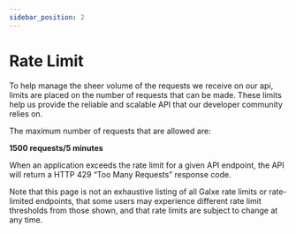 ```yaml
---
sidebar_position: 2
---
```


# Rate Limit

To help manage the sheer volume of the requests we receive on our api, limits are placed on the number of requests that can be made. These limits help us provide the reliable and scalable API that our developer community relies on.

The maximum number of requests that are allowed are:

**1500 requests/5 minutes**

When an application exceeds the rate limit for a given API endpoint, the API will return a HTTP 429 “Too Many Requests” response code.

Note that this page is not an exhaustive listing of all Galxe rate limits or rate-limited endpoints, that some users may experience different rate limit thresholds from those shown, and that rate limits are subject to change at any time.

